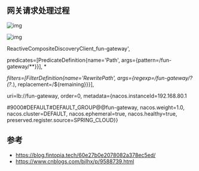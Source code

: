 ## 网关请求处理过程

![img](https://images2018.cnblogs.com/blog/292888/201809/292888-20180903224617801-47450895.png)

![img](https://img2018.cnblogs.com/blog/292888/201810/292888-20181014112350312-1330218337.png)





ReactiveCompositeDiscoveryClient_fun-gateway',

 predicates=[PredicateDefinition{name='Path', args={pattern=/fun-gateway/**}}], *

*filters=[FilterDefinition{name='RewritePath', args={regexp=/fun-gateway/?(?<remaining>.*), replacement=/${remaining}}}], 

uri=lb://fun-gateway, order=0, metadata={nacos.instanceId=192.168.80.1

#9000#DEFAULT#DEFAULT_GROUP@@fun-gateway, nacos.weight=1.0, nacos.cluster=DEFAULT, nacos.ephemeral=true, nacos.healthy=true, preserved.register.source=SPRING_CLOUD}}

## 参考

* https://blog.fintopia.tech/60e27b0e2078082a378ec5ed/
* https://www.cnblogs.com/bjlhx/p/9588739.html